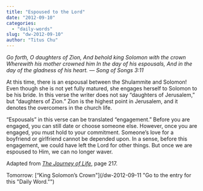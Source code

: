 ```yaml
---
title: "Espoused to the Lord"
date: "2012-09-10"
categories: 
  - "daily-words"
slug: "dw-2012-09-10"
author: "Titus Chu"
---
```


_Go forth, O daughters of Zion, And behold king Solomon with the crown Wherewith his mother crowned him In the day of his espousals, And in the day of the gladness of his heart. — Song of Songs 3:11_

At this time, there is an espousal between the Shulammite and Solomon! Even though she is not yet fully matured, she engages herself to Solomon to be his bride. In this verse the writer does not say “daughters of Jerusalem,” but “daughters of Zion.” Zion is the highest point in Jerusalem, and it denotes the overcomers in the church life.

“Espousals” in this verse can be translated “engagement.” Before you are engaged, you can still date or choose someone else. However, once you are engaged, you must hold to your commitment. Someone’s love for a boyfriend or girlfriend cannot be depended upon. In a sense, before this engagement, we could have left the Lord for other things. But once we are espoused to Him, we can no longer waver.

Adapted from _[The Journey of Life](/book-journey "Go to the listing for this book.")_, page 217.

Tomorrow: [“King Solomon’s Crown"](/dw-2012-09-11 "Go to the entry for this "Daily Word."")
